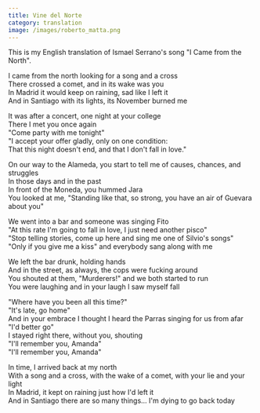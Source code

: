 ```yaml
---
title: Vine del Norte
category: translation
image: /images/roberto_matta.png
---
```


This is my English translation of Ismael Serrano's song "I Came from the North".  

I came from the north looking for a song and a cross  
There crossed a comet, and in its wake was you  
In Madrid it would keep on raining, sad like I left it  
And in Santiago with its lights, its November burned me  

It was after a concert, one night at your college  
There I met you once again  
"Come party with me tonight"  
"I accept your offer gladly, only on one condition:  
That this night doesn't end, and that I don't fall in love."  

On our way to the Alameda, you start to tell me of causes, chances, and struggles  
In those days and in the past  
In front of the Moneda, you hummed Jara  
You looked at me, "Standing like that, so strong, you have an air of Guevara about you"  

We went into a bar and someone was singing Fito  
"At this rate I'm going to fall in love, I just need another pisco"  
"Stop telling stories, come up here and sing me one of Silvio's songs"  
"Only if you give me a kiss" and everybody sang along with me  

We left the bar drunk, holding hands  
And in the street, as always, the cops were fucking around  
You shouted at them, "Murderers!" and we both started to run  
You were laughing and in your laugh I saw myself fall  

"Where have you been all this time?"  
"It's late, go home"  
And in your embrace I thought I heard the Parras singing for us from afar  
"I'd better go"  
I stayed right there, without you, shouting  
"I'll remember you, Amanda"  
"I'll remember you, Amanda"  

In time, I arrived back at my north  
With a song and a cross, with the wake of a comet, with your lie and your light  
In Madrid, it kept on raining just how I'd left it  
And in Santiago there are so many things… I'm dying to go back today